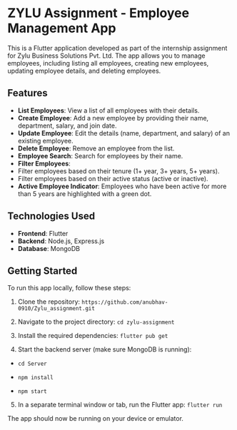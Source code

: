 # ZYLU Assignment - Employee Management App

This is a Flutter application developed as part of the internship assignment for Zylu Business Solutions Pvt. Ltd. The app allows you to manage employees, including listing all employees, creating new employees, updating employee details, and deleting employees.

## Features

- **List Employees**: View a list of all employees with their details.
- **Create Employee**: Add a new employee by providing their name, department, salary, and join date.
- **Update Employee**: Edit the details (name, department, and salary) of an existing employee.
- **Delete Employee**: Remove an employee from the list.
- **Employee Search**: Search for employees by their name.
- **Filter Employees**:
 - Filter employees based on their tenure (1+ year, 3+ years, 5+ years).
 - Filter employees based on their active status (active or inactive).
- **Active Employee Indicator**: Employees who have been active for more than 5 years are highlighted with a green dot.

## Technologies Used

- **Frontend**: Flutter
- **Backend**: Node.js, Express.js
- **Database**: MongoDB

## Getting Started

To run this app locally, follow these steps:

1. Clone the repository:
   `https://github.com/anubhav-0910/Zylu_assignment.git`
   
2. Navigate to the project directory:
   `cd zylu-assignment`
   
3. Install the required dependencies:
   `flutter pub get`

4. Start the backend server (make sure MongoDB is running):
-  `cd Server`

-  `npm install`
   
-  `npm start`

5. In a separate terminal window or tab, run the Flutter app:
   `flutter run`

The app should now be running on your device or emulator.


